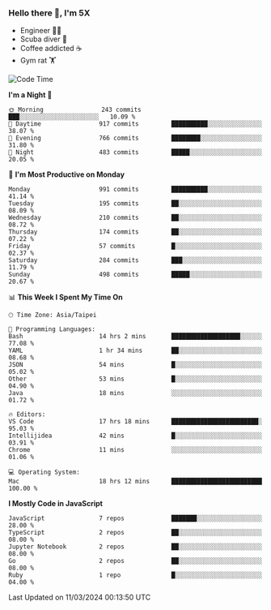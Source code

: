 ### Hello there 👋, I'm 5X

* Engineer 👨‍💻
* Scuba diver 🤿
* Coffee addicted ☕️
* Gym rat 🏋️

<!--START_SECTION:waka-->
![Code Time](http://img.shields.io/badge/Code%20Time-845%20hrs%2021%20mins-blue)

**I'm a Night 🦉** 

```text
🌞 Morning                243 commits         ███░░░░░░░░░░░░░░░░░░░░░░   10.09 % 
🌆 Daytime                917 commits         ██████████░░░░░░░░░░░░░░░   38.07 % 
🌃 Evening                766 commits         ████████░░░░░░░░░░░░░░░░░   31.80 % 
🌙 Night                  483 commits         █████░░░░░░░░░░░░░░░░░░░░   20.05 % 
```
📅 **I'm Most Productive on Monday** 

```text
Monday                   991 commits         ██████████░░░░░░░░░░░░░░░   41.14 % 
Tuesday                  195 commits         ██░░░░░░░░░░░░░░░░░░░░░░░   08.09 % 
Wednesday                210 commits         ██░░░░░░░░░░░░░░░░░░░░░░░   08.72 % 
Thursday                 174 commits         ██░░░░░░░░░░░░░░░░░░░░░░░   07.22 % 
Friday                   57 commits          █░░░░░░░░░░░░░░░░░░░░░░░░   02.37 % 
Saturday                 284 commits         ███░░░░░░░░░░░░░░░░░░░░░░   11.79 % 
Sunday                   498 commits         █████░░░░░░░░░░░░░░░░░░░░   20.67 % 
```


📊 **This Week I Spent My Time On** 

```text
🕑︎ Time Zone: Asia/Taipei

💬 Programming Languages: 
Bash                     14 hrs 2 mins       ███████████████████░░░░░░   77.08 % 
YAML                     1 hr 34 mins        ██░░░░░░░░░░░░░░░░░░░░░░░   08.68 % 
JSON                     54 mins             █░░░░░░░░░░░░░░░░░░░░░░░░   05.02 % 
Other                    53 mins             █░░░░░░░░░░░░░░░░░░░░░░░░   04.90 % 
Java                     18 mins             ░░░░░░░░░░░░░░░░░░░░░░░░░   01.72 % 

🔥 Editors: 
VS Code                  17 hrs 18 mins      ████████████████████████░   95.03 % 
Intellijidea             42 mins             █░░░░░░░░░░░░░░░░░░░░░░░░   03.91 % 
Chrome                   11 mins             ░░░░░░░░░░░░░░░░░░░░░░░░░   01.06 % 

💻 Operating System: 
Mac                      18 hrs 12 mins      █████████████████████████   100.00 % 
```

**I Mostly Code in JavaScript** 

```text
JavaScript               7 repos             ███████░░░░░░░░░░░░░░░░░░   28.00 % 
TypeScript               2 repos             ██░░░░░░░░░░░░░░░░░░░░░░░   08.00 % 
Jupyter Notebook         2 repos             ██░░░░░░░░░░░░░░░░░░░░░░░   08.00 % 
Go                       2 repos             ██░░░░░░░░░░░░░░░░░░░░░░░   08.00 % 
Ruby                     1 repo              █░░░░░░░░░░░░░░░░░░░░░░░░   04.00 % 
```




 Last Updated on 11/03/2024 00:13:50 UTC
<!--END_SECTION:waka-->
